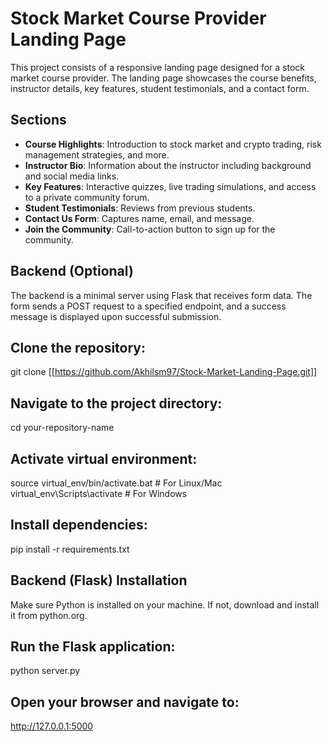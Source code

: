 # Stock Market Course Provider Landing Page

This project consists of a responsive landing page designed for a stock market course provider. The landing page showcases the course benefits, instructor details, key features, student testimonials, and a contact form.

## Sections

- **Course Highlights**: Introduction to stock market and crypto trading, risk management strategies, and more.
- **Instructor Bio**: Information about the instructor including background and social media links.
- **Key Features**: Interactive quizzes, live trading simulations, and access to a private community forum.
- **Student Testimonials**: Reviews from previous students.
- **Contact Us Form**: Captures name, email, and message.
- **Join the Community**: Call-to-action button to sign up for the community.

## Backend (Optional)

The backend is a minimal server using Flask that receives form data. The form sends a POST request to a specified endpoint, and a success message is displayed upon successful submission.


## Clone the repository:
   git clone [[https://github.com/Akhilsm97/Stock-Market-Landing-Page.git]]
   
## Navigate to the project directory:

cd your-repository-name

## Activate virtual environment:
source virtual_env/bin/activate.bat # For Linux/Mac
virtual_env\Scripts\activate # For Windows

## Install dependencies:
pip install -r requirements.txt

## Backend (Flask) Installation
Make sure Python is installed on your machine. If not, download and install it from python.org.

## Run the Flask application:
python server.py

## Open your browser and navigate to:
http://127.0.0.1:5000
